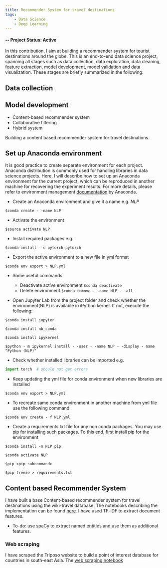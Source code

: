 ```yaml
---
title: Recommender System for travel destinations
tags:
    - Data Science
    - Deep Learning
---
```

#### -- Project Status: Active

In this contribution, I aim at building a recommender system for tourist destinations around the globe. This is an end-to-end data science project, spanning all stages such as data collection, data exploration, data cleaning, feature extraction, model development, model validation and data visualization. These stages are briefly summarized in the following:

## Data collection


## Model development
* Content-based recommender system
* Collaborative filtering
* Hybrid system


Building a content based recommender system for travel destinations.


## Set up Anaconda environment

It is good practice to create separate environment for each project. Anaconda distribution is commonly used for handling libraries in data science projects. Here, I will describe how to set up an Anaconda environment for the current project, which can be reproduced in another machine for recovering the experiment results. For more details, please refer to environment management [documentation](https://docs.conda.io/projects/conda/en/latest/user-guide/tasks/manage-environments.html) by Anaconda.

* Create an Anaconda environment and give it a name e.g. *NLP*

```$conda create - -name NLP```

* Activate the environment

```$source activate NLP```

* Install required packages e.g.

```$conda install - c pytorch pytorch```

* Export the active environment to a new file in yml format

```$conda env export > NLP.yml```


* Some useful commands

    * Deactivate active environment ```$conda deactivate```
    * Delete environment ```$conda remove - -name NLP - -all```

* Open Jupyter Lab from the project folder and check whether the environment(NLP) is available in iPython kernel. If not, execute the following:

```$conda install jupyter```

```$conda install nb_conda```

```$conda install ipykernel```

```$python - m ipykernel install - -user - -name NLP - -display - name "Python (NLP)"```

* Check whether installed libraries can be imported e.g.

```python
import torch  # should not get errors
```

* Keep updating the yml file for conda environment when new libraries are installed

```$conda env export > NLP.yml```


* To recreate same conda environment in another machine from yml file use the following command

```$conda env create - f NLP.yml```

* Create a requirements.txt file for any non conda packages. You may use pip for installing such packages. To this end, first install pip for the environment

```$conda install -n NLP pip```

```$conda activate NLP```

```$pip <pip_subcommand>```

```$pip freeze > requirements.txt```


## Content based Recommender System
I have built a base Content-based recommender system for travel destinations using the wiki-travel database. The notebooks describing the implementation can be found [here](https://github.com/rbiswasfc/Recommender-System/blob/master/notebooks/wikiVoyageRecSys.ipynb).
I have used TF-iDF to extract document features.
* To-do: use spaCy to extract named entities and use them as additional features.

### Web scraping
I have scraped the Triposo website to build a point of interest database for countries in south-east Asia.
The [web scraping notebook](https://github.com/rbiswasfc/Recommender-System/blob/master/scraping/Triposo_Scrape.ipynb)
